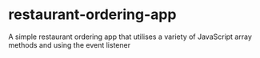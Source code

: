 # restaurant-ordering-app
A simple restaurant ordering app that utilises a variety of JavaScript array methods and using the event listener
